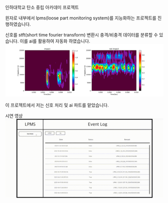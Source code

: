 인하대학교 탄소 중립 아카데미 프로젝트

윈자로 내부에서 lpms(loose part monitoring system)를 지능화하는 프로젝트를 진행하였습니다.

신호를 stft(short time fourier transform) 변환시 충격/비충격 데이터를 분류할 수 있습니다. 이를 ai를 활용하여 자동화 하였습니다. 
![ex_screenshot](impact_vs_not_impact.png)

이 프로젝트에서 저는 신호 처리 및 ai 파트를 맡았습니다.

시연 영상
![Alt Text](simul.gif)
